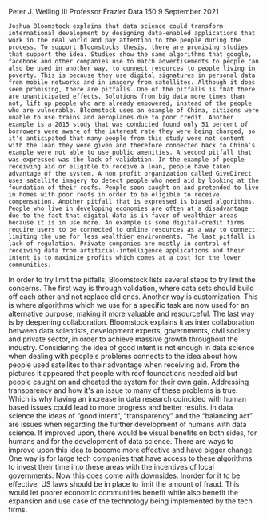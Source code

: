 Peter J. Welling III
Professor Frazier
Data 150
9 September 2021

	Joshua Bloomstock explains that data science could transform international development by designing data-enabled applications that work in the real world and pay attention to the people during the process. To support Bloomstocks thesis, there are promising studies that support the idea. Studies show the same algorithms that google, facebook and other companies use to match advertisements to people can also be used in another way, to connect resources to people living in poverty. This is because they use digital signatures in personal data from mobile networks and in imagery from satellites. Although it does seem promising, there are pitfalls. One of the pitfalls is that there are unanticipated effects. Solutions from big data more times than not, lift up people who are already empowered, instead of the people who are vulnerable. Bloomstock uses an example of China, citizens were unable to use trains and aeroplanes due to poor credit. Another example is a 2015 study that was conducted found only 51 percent of borrowers were aware of the interest rate they were being charged, so it's anticipated that many people from this study were not content with the loan they were given and therefore connected back to China’s example were not able to use public amenities. A second pitfall that was expressed was the lack of validation. In the example of people receiving aid or eligible to receive a loan, people have taken advantage of the system. A non profit organization called GiveDirect uses satellite imagery to detect people who need aid by looking at the foundation of their roofs. People soon caught on and pretended to live in homes with poor roofs in order to be eligible to receive compensation. Another pitfall that is expressed is biased algorithms. People who live in developing economies are often at a disadvantage due to the fact that digital data is in favor of wealthier areas because it is in use more. An example is some digital-credit firms require users to be connected to online resources as a way to connect, limiting the use for less wealthier environments. The last pitfall is lack of regulation. Private companies are mostly in control of receiving data from artificial-intelligence applications and their intent is to maximize profits which comes at a cost for the lower communities.
 In order to try limit the pitfalls, Bloomstock lists several steps to try limit the concerns. The first way is through validation, where data sets should build off each other and not replace old ones. Another way is customization. This is where algorithms which we use for a specific task are now used for an alternative purpose, making it more valuable and resourceful. The last way is by deepening collaboration. Bloomstock explains it as inter collaboration between data scientists, development experts, governments, civil society and private sector, in order to achieve massive growth throughout the industry. Considering the idea of good intent is not enough in data science when dealing with people's problems connects to the idea about how people used satellites to their advantage when receiving aid. From the pictures it appeared that people with roof foundations needed aid but people caught on and cheated the system for their own gain. Addressing transparency and how it's an issue to many of these problems is true. Which is why having an increase in data research coincided with human based issues could lead to more progress and better results. 
	In data science the ideas of “good intent”, “transparency” and the “balancing act” are issues when regarding the further development of humans with data science. If improved upon, there would be visual benefits on both sides, for humans and for the development of data science. There are ways to improve upon this idea to become more effective and have bigger change. One way is for large tech companies that have access to these algorithms to invest their time into these areas with the incentives of local governments. Now this does come with downsides. Inorder for it to be effective, US laws should be in place to limit the amount of fraud. This would let poorer economic communities benefit while also benefit the expansion and use case of the technology being implemented by the tech firms. 
